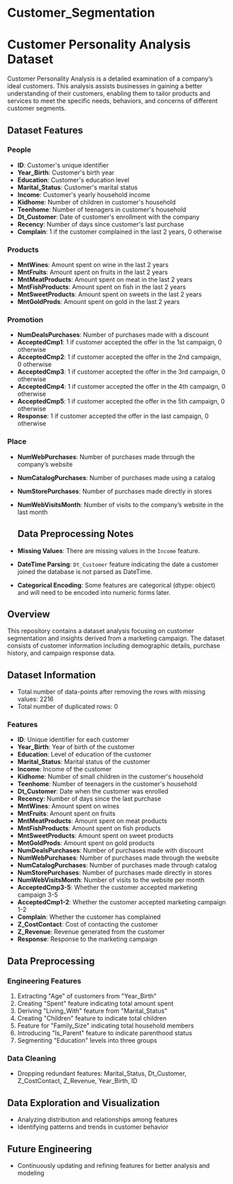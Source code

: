 # Customer_Segmentation     
# Customer Personality Analysis Dataset

Customer Personality Analysis is a detailed examination of a company’s ideal customers. This analysis assists businesses in gaining a better understanding of their customers, enabling them to tailor products and services to meet the specific needs, behaviors, and concerns of different customer segments.

## Dataset Features
 
### People

- **ID**: Customer's unique identifier
- **Year_Birth**: Customer's birth year 
- **Education**: Customer's education level 
- **Marital_Status**: Customer's marital status
- **Income**: Customer's yearly household income 
- **Kidhome**: Number of children in customer's household
- **Teenhome**: Number of teenagers in customer's household
- **Dt_Customer**: Date of customer's enrollment with the company
- **Recency**: Number of days since customer's last purchase
- **Complain**: 1 if the customer complained in the last 2 years, 0 otherwise

### Products

- **MntWines**: Amount spent on wine in the last 2 years
- **MntFruits**: Amount spent on fruits in the last 2 years
- **MntMeatProducts**: Amount spent on meat in the last 2 years
- **MntFishProducts**: Amount spent on fish in the last 2 years
- **MntSweetProducts**: Amount spent on sweets in the last 2 years
- **MntGoldProds**: Amount spent on gold in the last 2 years

### Promotion

- **NumDealsPurchases**: Number of purchases made with a discount
- **AcceptedCmp1**: 1 if customer accepted the offer in the 1st campaign, 0 otherwise
- **AcceptedCmp2**: 1 if customer accepted the offer in the 2nd campaign, 0 otherwise
- **AcceptedCmp3**: 1 if customer accepted the offer in the 3rd campaign, 0 otherwise
- **AcceptedCmp4**: 1 if customer accepted the offer in the 4th campaign, 0 otherwise
- **AcceptedCmp5**: 1 if customer accepted the offer in the 5th campaign, 0 otherwise
- **Response**: 1 if customer accepted the offer in the last campaign, 0 otherwise

### Place

- **NumWebPurchases**: Number of purchases made through the company’s website
- **NumCatalogPurchases**: Number of purchases made using a catalog
- **NumStorePurchases**: Number of purchases made directly in stores
- **NumWebVisitsMonth**: Number of visits to the company’s website in the last month

    ## Data Preprocessing Notes

- **Missing Values**: There are missing values in the `Income` feature.
- **DateTime Parsing**: `Dt_Customer` feature indicating the date a customer joined the database is not parsed as DateTime.
- **Categorical Encoding**: Some features are categorical (dtype: object) and will need to be encoded into numeric forms later.

## Overview
This repository contains a dataset analysis focusing on customer segmentation and insights derived from a marketing campaign. The dataset consists of customer information including demographic details, purchase history, and campaign response data.

## Dataset Information
- Total number of data-points after removing the rows with missing values: 2216
- Total number of duplicated rows: 0

### Features
- **ID**: Unique identifier for each customer
- **Year_Birth**: Year of birth of the customer
- **Education**: Level of education of the customer
- **Marital_Status**: Marital status of the customer
- **Income**: Income of the customer
- **Kidhome**: Number of small children in the customer's household
- **Teenhome**: Number of teenagers in the customer's household
- **Dt_Customer**: Date when the customer was enrolled
- **Recency**: Number of days since the last purchase
- **MntWines**: Amount spent on wines
- **MntFruits**: Amount spent on fruits
- **MntMeatProducts**: Amount spent on meat products
- **MntFishProducts**: Amount spent on fish products
- **MntSweetProducts**: Amount spent on sweet products
- **MntGoldProds**: Amount spent on gold products
- **NumDealsPurchases**: Number of purchases made with discount
- **NumWebPurchases**: Number of purchases made through the website
- **NumCatalogPurchases**: Number of purchases made through catalog
- **NumStorePurchases**: Number of purchases made directly in stores
- **NumWebVisitsMonth**: Number of visits to the website per month
- **AcceptedCmp3-5**: Whether the customer accepted marketing campaign 3-5
- **AcceptedCmp1-2**: Whether the customer accepted marketing campaign 1-2
- **Complain**: Whether the customer has complained
- **Z_CostContact**: Cost of contacting the customer
- **Z_Revenue**: Revenue generated from the customer
- **Response**: Response to the marketing campaign

## Data Preprocessing

### Engineering Features
1. Extracting "Age" of customers from "Year_Birth"
2. Creating "Spent" feature indicating total amount spent
3. Deriving "Living_With" feature from "Marital_Status"
4. Creating "Children" feature to indicate total children
5. Feature for "Family_Size" indicating total household members
6. Introducing "Is_Parent" feature to indicate parenthood status
7. Segmenting "Education" levels into three groups

### Data Cleaning
- Dropping redundant features: Marital_Status, Dt_Customer, Z_CostContact, Z_Revenue, Year_Birth, ID

## Data Exploration and Visualization
- Analyzing distribution and relationships among features
- Identifying patterns and trends in customer behavior

## Future Engineering
- Continuously updating and refining features for better analysis and modeling


